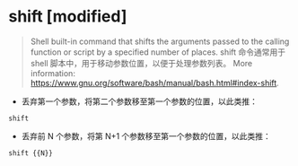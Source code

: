 # shift [modified]

> Shell built-in command that shifts the arguments passed to the calling function or script by a specified number of places.
> shift 命令通常用于 shell 脚本中，用于移动参数位置，以便于处理参数列表。
> More information: <https://www.gnu.org/software/bash/manual/bash.html#index-shift>.

- 丢弃第一个参数，将第二个参数移至第一个参数的位置，以此类推：

`shift`

- 丢弃前 N 个参数，将第 N+1 个参数移至第一个参数的位置，以此类推：

`shift {{N}}`
